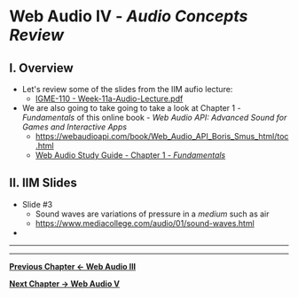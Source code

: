 # Web Audio IV - *Audio Concepts Review*

## I. Overview
- Let's review some of the slides from the IIM aufio lecture:
  - [IGME-110 - Week-11a-Audio-Lecture.pdf](./_files/Week-11a-Audio-Lecture.pdf)
- We are also going to take going to take a look at Chapter 1 - *Fundamentals* of this online book -  *Web Audio API: Advanced Sound for Games and Interactive Apps*
  - https://webaudioapi.com/book/Web_Audio_API_Boris_Smus_html/toc.html
  - [Web Audio Study Guide - Chapter 1 - *Fundamentals*](./web-audio-chapter-1.md)


## II. IIM Slides

- Slide #3
  - Sound waves are variations of pressure in a *medium* such as air
  - https://www.mediacollege.com/audio/01/sound-waves.html
- 

<hr><hr>

**[Previous Chapter <- Web Audio III](demo-web-audio-3.md)**

**[Next Chapter -> Web Audio V](demo-web-audio-5.md)**
